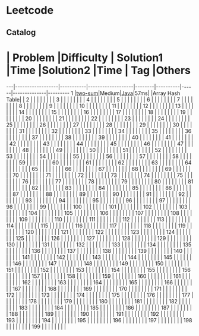 Leetcode
==========

Catalog
--------
 #  | Problem          |Difficulty | Solution1         |Time    |Solution2 |Time  | Tag          |Others
 ---|------------------|-----------|-------------------|--------|----------|------|--------------|---------
 1  |[two-sum](https://leetcode.com/problems/two-sum/)|Medium|[Java](https://github.com/joshuawong/leetcode/blob/master/leetcode1.cpp)|57ms|          |Array Hash Table|              |
 2  |                  |           |                   |        |          |      |              |
 3  |                  |           |                   |        |          |      |              |
 4  |                  |           |                   |        |          |      |              |
 5  |                  |           |                   |        |          |      |              |
 6  |                  |           |                   |        |          |      |              |
 7  |                  |           |                   |        |          |      |              |
 8  |                  |           |                   |        |          |      |              |
 9  |                  |           |                   |        |          |      |              |
10  |                  |           |                   |        |          |      |              |
11  |                  |           |                   |        |          |      |              |
12  |                  |           |                   |        |          |      |              |
13  |                  |           |                   |        |          |      |              |
14  |                  |           |                   |        |          |      |              |
15  |                  |           |                   |        |          |      |              |
16  |                  |           |                   |        |          |      |              |
17  |                  |           |                   |        |          |      |              |
18  |                  |           |                   |        |          |      |              |
19  |                  |           |                   |        |          |      |              |
20  |                  |           |                   |        |          |      |              |
21  |                  |           |                   |        |          |      |              |
22  |                  |           |                   |        |          |      |              |
23  |                  |           |                   |        |          |      |              |
24  |                  |           |                   |        |          |      |              |
25  |                  |           |                   |        |          |      |              |
26  |                  |           |                   |        |          |      |              |
27  |                  |           |                   |        |          |      |              |
28  |                  |           |                   |        |          |      |              |
29  |                  |           |                   |        |          |      |              |
30  |                  |           |                   |        |          |      |              |
31  |                  |           |                   |        |          |      |              |
32  |                  |           |                   |        |          |      |              |
33  |                  |           |                   |        |          |      |              |
34  |                  |           |                   |        |          |      |              |
35  |                  |           |                   |        |          |      |              |
36  |                  |           |                   |        |          |      |              |
37  |                  |           |                   |        |          |      |              |
38  |                  |           |                   |        |          |      |              |
39  |                  |           |                   |        |          |      |              |
40  |                  |           |                   |        |          |      |              |
41  |                  |           |                   |        |          |      |              |
42  |                  |           |                   |        |          |      |              |
43  |                  |           |                   |        |          |      |              |
44  |                  |           |                   |        |          |      |              |
45  |                  |           |                   |        |          |      |              |
46  |                  |           |                   |        |          |      |              |
47  |                  |           |                   |        |          |      |              |
48  |                  |           |                   |        |          |      |              |
49  |                  |           |                   |        |          |      |              |
50  |                  |           |                   |        |          |      |              |
51  |                  |           |                   |        |          |      |              |
52  |                  |           |                   |        |          |      |              |
53  |                  |           |                   |        |          |      |              |
54  |                  |           |                   |        |          |      |              |
55  |                  |           |                   |        |          |      |              |
56  |                  |           |                   |        |          |      |              |
57  |                  |           |                   |        |          |      |              |
58  |                  |           |                   |        |          |      |              |
59  |                  |           |                   |        |          |      |              |
60  |                  |           |                   |        |          |      |              |
61  |                  |           |                   |        |          |      |              |
62  |                  |           |                   |        |          |      |              |
63  |                  |           |                   |        |          |      |              |
64  |                  |           |                   |        |          |      |              |
65  |                  |           |                   |        |          |      |              |
66  |                  |           |                   |        |          |      |              |
67  |                  |           |                   |        |          |      |              |
68  |                  |           |                   |        |          |      |              |
69  |                  |           |                   |        |          |      |              |
70  |                  |           |                   |        |          |      |              |
71  |                  |           |                   |        |          |      |              |
72  |                  |           |                   |        |          |      |              |
73  |                  |           |                   |        |          |      |              |
74  |                  |           |                   |        |          |      |              |
75  |                  |           |                   |        |          |      |              |
76  |                  |           |                   |        |          |      |              |
77  |                  |           |                   |        |          |      |              |
78  |                  |           |                   |        |          |      |              |
79  |                  |           |                   |        |          |      |              |
80  |                  |           |                   |        |          |      |              |
81  |                  |           |                   |        |          |      |              |
82  |                  |           |                   |        |          |      |              |
83  |                  |           |                   |        |          |      |              |
84  |                  |           |                   |        |          |      |              |
85  |                  |           |                   |        |          |      |              |
86  |                  |           |                   |        |          |      |              |
87  |                  |           |                   |        |          |      |              |
88  |                  |           |                   |        |          |      |              |
89  |                  |           |                   |        |          |      |              |
90  |                  |           |                   |        |          |      |              |
91  |                  |           |                   |        |          |      |              |
92  |                  |           |                   |        |          |      |              |
93  |                  |           |                   |        |          |      |              |
94  |                  |           |                   |        |          |      |              |
95  |                  |           |                   |        |          |      |              |
96  |                  |           |                   |        |          |      |              |
97  |                  |           |                   |        |          |      |              |
98  |                  |           |                   |        |          |      |              |
99  |                  |           |                   |        |          |      |              |
100 |                  |           |                   |        |          |      |              |
101 |                  |           |                   |        |          |      |              |
102 |                  |           |                   |        |          |      |              |
103 |                  |           |                   |        |          |      |              |
104 |                  |           |                   |        |          |      |              |
105 |                  |           |                   |        |          |      |              |
106 |                  |           |                   |        |          |      |              |
107 |                  |           |                   |        |          |      |              |
108 |                  |           |                   |        |          |      |              |
109 |                  |           |                   |        |          |      |              |
110 |                  |           |                   |        |          |      |              |
111 |                  |           |                   |        |          |      |              |
112 |                  |           |                   |        |          |      |              |
113 |                  |           |                   |        |          |      |              |
114 |                  |           |                   |        |          |      |              |
115 |                  |           |                   |        |          |      |              |
116 |                  |           |                   |        |          |      |              |
117 |                  |           |                   |        |          |      |              |
118 |                  |           |                   |        |          |      |              |
119 |                  |           |                   |        |          |      |              |
120 |                  |           |                   |        |          |      |              |
121 |                  |           |                   |        |          |      |              |
122 |                  |           |                   |        |          |      |              |
123 |                  |           |                   |        |          |      |              |
124 |                  |           |                   |        |          |      |              |
125 |                  |           |                   |        |          |      |              |
126 |                  |           |                   |        |          |      |              |
127 |                  |           |                   |        |          |      |              |
128 |                  |           |                   |        |          |      |              |
129 |                  |           |                   |        |          |      |              |
130 |                  |           |                   |        |          |      |              |
131 |                  |           |                   |        |          |      |              |
132 |                  |           |                   |        |          |      |              |
133 |                  |           |                   |        |          |      |              |
134 |                  |           |                   |        |          |      |              |
135 |                  |           |                   |        |          |      |              |
136 |                  |           |                   |        |          |      |              |
137 |                  |           |                   |        |          |      |              |
138 |                  |           |                   |        |          |      |              |
139 |                  |           |                   |        |          |      |              |
140 |                  |           |                   |        |          |      |              |
141 |                  |           |                   |        |          |      |              |
142 |                  |           |                   |        |          |      |              |
143 |                  |           |                   |        |          |      |              |
144 |                  |           |                   |        |          |      |              |
145 |                  |           |                   |        |          |      |              |
146 |                  |           |                   |        |          |      |              |
147 |                  |           |                   |        |          |      |              |
148 |                  |           |                   |        |          |      |              |
149 |                  |           |                   |        |          |      |              |
150 |                  |           |                   |        |          |      |              |
151 |                  |           |                   |        |          |      |              |
152 |                  |           |                   |        |          |      |              |
153 |                  |           |                   |        |          |      |              |
154 |                  |           |                   |        |          |      |              |
155 |                  |           |                   |        |          |      |              |
156 |                  |           |                   |        |          |      |              |
157 |                  |           |                   |        |          |      |              |
158 |                  |           |                   |        |          |      |              |
159 |                  |           |                   |        |          |      |              |
160 |                  |           |                   |        |          |      |              |
161 |                  |           |                   |        |          |      |              |
162 |                  |           |                   |        |          |      |              |
163 |                  |           |                   |        |          |      |              |
164 |                  |           |                   |        |          |      |              |
165 |                  |           |                   |        |          |      |              |
166 |                  |           |                   |        |          |      |              |
167 |                  |           |                   |        |          |      |              |
168 |                  |           |                   |        |          |      |              |
169 |                  |           |                   |        |          |      |              |
170 |                  |           |                   |        |          |      |              |
171 |                  |           |                   |        |          |      |              |
172 |                  |           |                   |        |          |      |              |
173 |                  |           |                   |        |          |      |              |
174 |                  |           |                   |        |          |      |              |
175 |                  |           |                   |        |          |      |              |
176 |                  |           |                   |        |          |      |              |
177 |                  |           |                   |        |          |      |              |
178 |                  |           |                   |        |          |      |              |
179 |                  |           |                   |        |          |      |              |
180 |                  |           |                   |        |          |      |              |
181 |                  |           |                   |        |          |      |              |
182 |                  |           |                   |        |          |      |              |
183 |                  |           |                   |        |          |      |              |
184 |                  |           |                   |        |          |      |              |
185 |                  |           |                   |        |          |      |              |
186 |                  |           |                   |        |          |      |              |
187 |                  |           |                   |        |          |      |              |
188 |                  |           |                   |        |          |      |              |
189 |                  |           |                   |        |          |      |              |
190 |                  |           |                   |        |          |      |              |
191 |                  |           |                   |        |          |      |              |
192 |                  |           |                   |        |          |      |              |
193 |                  |           |                   |        |          |      |              |
194 |                  |           |                   |        |          |      |              |
195 |                  |           |                   |        |          |      |              |
196 |                  |           |                   |        |          |      |              |
197 |                  |           |                   |        |          |      |              |
198 |                  |           |                   |        |          |      |              |
199 |                  |           |                   |        |          |      |              |
